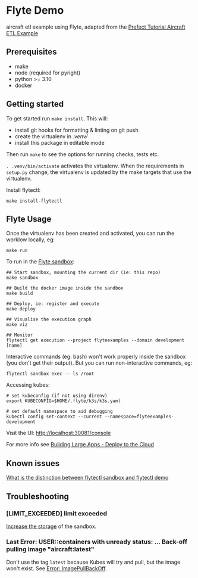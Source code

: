 # Flyte Demo

aircraft etl example using Flyte, adapted from the [Prefect Tutorial Aircraft ETL Example](https://docs.prefect.io/core/tutorial/01-etl-before-prefect.html)

## Prerequisites

- make
- node (required for pyright)
- python >= 3.10
- docker

## Getting started

To get started run `make install`. This will:

- install git hooks for formatting & linting on git push
- create the virtualenv in _.venv/_
- install this package in editable mode

Then run `make` to see the options for running checks, tests etc.

`. .venv/bin/activate` activates the virtualenv. When the requirements in `setup.py` change, the virtualenv is updated by the make targets that use the virtualenv.

Install flytectl:

```
make install-flytectl
```

## Flyte Usage

Once the virtualenv has been created and activated, you can run the worklow locally, eg:

```
make run
```

To run in the [Flyte sandbox](https://docs.flyte.org/en/latest/deployment/sandbox.html):

```
## Start sandbox, mounting the current dir (ie: this repo)
make sandbox 

## Build the docker image inside the sandbox
make build

## Deploy, ie: register and execute
make deploy 

## Visualise the execution graph
make viz

## Monitor
flytectl get execution --project flyteexamples --domain development [name]
```

Interactive commands (eg: bash) won't work properly inside the sandbox (you don't get their output).
But you can run non-interactive commands, eg:

```
flytectl sandbox exec -- ls /root
```

Accessing kubes:

```
# set kubeconfig (if not using direnv)
export KUBECONFIG=$HOME/.flyte/k3s/k3s.yaml

# set default namespace to aid debugging
kubectl config set-context --current --namespace=flyteexamples-development
```

Visit the UI: [http://localhost:30081/console](http://localhost:30081/console)

For more info see [Building Large Apps - Deploy to the Cloud](https://docs.flyte.org/projects/cookbook/en/latest/auto/larger_apps/larger_apps_deploy.html)

## Known issues

[What is the distinction between flytectl sandbox and flytectl demo](https://github.com/flyteorg/flyte/issues/2503)

## Troubleshooting

### \[LIMIT_EXCEEDED\] limit exceeded

[Increase the storage](https://github.com/flyteorg/flyte/discussions/1342) of the sandbox.

### Last Error: USER::containers with unready status: ... Back-off pulling image "aircraft:latest"

Don't use the tag `latest` because Kubes will try and pull, but the image won't exist. See [Error: ImagePullBackOff](https://docs.flyte.org/en/latest/community/troubleshoot.html#error-imagepullbackoff).
